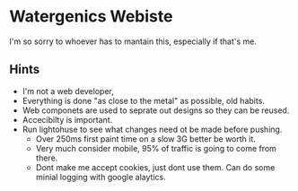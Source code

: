 # Watergenics Webiste
I'm so sorry to whoever has to mantain this, especially if that's me.

## Hints
- I'm not a web developer, 
- Everything is done "as close to the metal" as possible, old habits.
- Web componets are used to seprate out designs so they can be reused.
- Accecibilty is important.
- Run lightohuse to see what changes need ot be made before pushing.
  - Over 250ms first paint time on a slow 3G better be worth it.
  - Very much consider mobile, 95% of traffic is going to come from there.
  - Dont make me accept cookies, just dont use them. Can do some minial logging with google alaytics.
